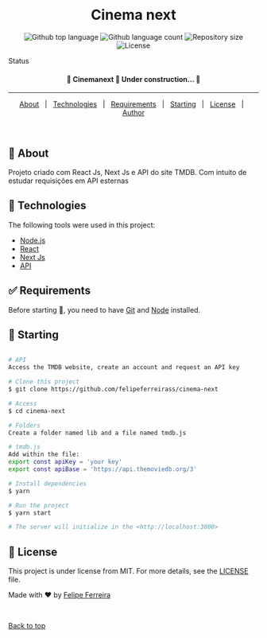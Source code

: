 <div align="center" id="top"> 
  <!-- <img src="./.github/app.gif" alt="Cinemanext" /> -->

  &#xa0;

  <!-- <a href="https://cinemanext.netlify.app">Demo</a> -->
</div>

<h1 align="center">Cinema next</h1>

<p align="center">
  <img alt="Github top language" src="https://img.shields.io/github/languages/top/felipeferreirass/cinema-next?color=56BEB8">

  <img alt="Github language count" src="https://img.shields.io/github/languages/count/felipeferreirass/cinema-next?color=56BEB8">

  <img alt="Repository size" src="https://img.shields.io/github/repo-size/felipeferreirass/cinema-next?color=56BEB8">

  <img alt="License" src="https://img.shields.io/github/license/felipeferreirass/cinema-next?color=56BEB8">

  <!-- <img alt="Github issues" src="https://img.shields.io/github/issues/{{YOUR_GITHUB_USERNAME}}/cinemanext?color=56BEB8" /> -->

  <!-- <img alt="Github forks" src="https://img.shields.io/github/forks/{{YOUR_GITHUB_USERNAME}}/cinemanext?color=56BEB8" /> -->

  <!-- <img alt="Github stars" src="https://img.shields.io/github/stars/{{YOUR_GITHUB_USERNAME}}/cinemanext?color=56BEB8" /> -->
</p>

Status 

<h4 align="center"> 
	🚧  Cinemanext 🚀 Under construction...  🚧
</h4> 

<hr> 

<p align="center">
  <a href="#dart-about">About</a> &#xa0; | &#xa0; 
  <a href="#rocket-technologies">Technologies</a> &#xa0; | &#xa0;
  <a href="#white_check_mark-requirements">Requirements</a> &#xa0; | &#xa0;
  <a href="#checkered_flag-starting">Starting</a> &#xa0; | &#xa0;
  <a href="#memo-license">License</a> &#xa0; | &#xa0;
  <a href="https://github.com/{{YOUR_GITHUB_USERNAME}}" target="_blank">Author</a>
</p>

<br>

## :dart: About ##

Projeto criado com React Js, Next Js e API do site TMDB. Com intuito de estudar requisições em API esternas 

## :rocket: Technologies ##

The following tools were used in this project:

- [Node.js](https://nodejs.org/en/)
- [React](https://pt-br.reactjs.org/)
- [Next Js](https://nextjs.org/)
- [API](https://www.themoviedb.org/?language=pt-BR)

## :white_check_mark: Requirements ##

Before starting :checkered_flag:, you need to have [Git](https://git-scm.com) and [Node](https://nodejs.org/en/) installed.

## :checkered_flag: Starting ##

```bash

# API
Access the TMDB website, create an account and request an API key

# Clone this project
$ git clone https://github.com/felipeferreirass/cinema-next

# Access
$ cd cinema-next

# Folders
Create a folder named lib and a file named tmdb.js

# tmdb.js
Add within the file: 
export const apiKey = 'your key'
export const apiBase = 'https://api.themoviedb.org/3'

# Install dependencies
$ yarn

# Run the project
$ yarn start

# The server will initialize in the <http://localhost:3000>
```

## :memo: License ##

This project is under license from MIT. For more details, see the [LICENSE](LICENSE.md) file.


Made with :heart: by <a href="https://github.com/felipeferreirass" target="_blank">Felipe Ferreira</a>

&#xa0;

<a href="#top">Back to top</a>
